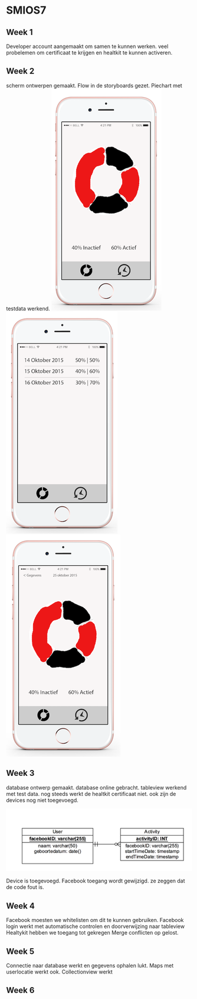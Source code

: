 # SMIOS7

## Week 1
Developer account aangemaakt om samen te kunnen werken.
veel probelemen om certificaat te krijgen en healtkit te kunnen activeren.

## Week 2
scherm ontwerpen gemaakt. 
Flow in de storyboards gezet. 
Piechart met testdata werkend.
![alt tag](https://github.com/mikerooijackers/SMIOS7/blob/master/layout/iPhone-6S-Portrait-Mockup.png)
![alt tag](https://github.com/mikerooijackers/SMIOS7/blob/master/layout/iPhone-6S-Portrait-Mockup-2.png)
![alt tag](https://github.com/mikerooijackers/SMIOS7/blob/master/layout/iPhone-6S-Portrait-Mockup-3.png)

## Week 3
database ontwerp gemaakt.
database online gebracht.
tableview werkend met test data.
nog steeds werkt de healtkit certificaat niet.
ook zijn de devices nog niet toegevoegd.

![alt tag](https://github.com/mikerooijackers/SMIOS7/blob/master/diagram/database.png)

Device is toegevoegd.
Facebook toegang wordt gewijzigd.
ze zeggen dat de code fout is.

## Week 4
Facebook moesten we whitelisten om dit te kunnen gebruiken.
Facebook login werkt met automatische controlen en doorverwijzing naar tableview
Healtykit hebben we toegang tot gekregen
Merge conflicten op gelost.

## Week 5
Connectie naar database werkt en gegevens ophalen lukt.
Maps met userlocatie werkt ook. 
Collectionview werkt

## Week 6
